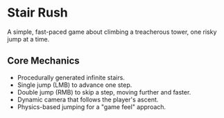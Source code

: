 # Stair Rush

A simple, fast-paced game about climbing a treacherous tower, one risky jump at a time.

## Core Mechanics
- Procedurally generated infinite stairs.
- Single jump (LMB) to advance one step.
- Double jump (RMB) to skip a step, moving further and faster.
- Dynamic camera that follows the player's ascent.
- Physics-based jumping for a "game feel" approach.
